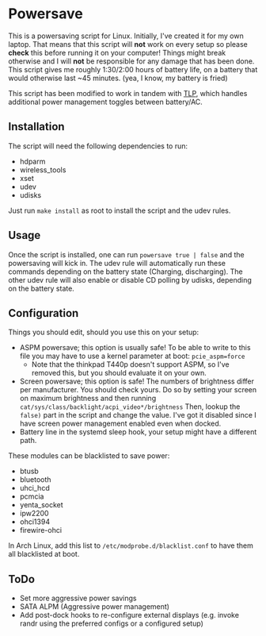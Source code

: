 Powersave
=========

This is a powersaving script for Linux. Initially, I've created it for my own laptop. That means that this script will **not** work on every setup so please **check** this before running it on your computer! Things might break otherwise and I will **not** be responsible for any damage that has been done. This script gives me roughly 1:30/2:00 hours of battery life, on a battery that would otherwise last ~45 minutes. (yea, I know, my battery is fried)

This script has been modified to work in tandem with [TLP](http://linrunner.de/en/tlp/docs/tlp-linux-advanced-power-management.html), which handles additional power management toggles between battery/AC.

Installation
------------

The script will need the following dependencies to run:
* hdparm
* wireless_tools
* xset
* udev
* udisks

Just run `make install` as root to install the script and the udev rules.

Usage
-----

Once the script is installed, one can run `powersave true | false` and the powersaving will kick in. The udev rule will automatically run these commands depending on the battery state (Charging, discharging). The other udev rule will also enable or disable CD polling by udisks, depending on the battery state.

Configuration
-------------

Things you should edit, should you use this on your setup:
* ASPM powersave; this option is usually safe! To be able to write to this file you may have to use a kernel parameter at boot: `pcie_aspm=force`
  * Note that the thinkpad T440p doesn't support ASPM, so I've removed this, but you should evaluate it on your own.
* Screen powersave; this option is safe! The numbers of brightness differ per manufacturer. You should check yours. Do so by setting your screen on maximum brightness and then running `cat/sys/class/backlight/acpi_video*/brightness`
Then, lookup the `false)` part in the script and change the value. I've got it disabled since I have screen power management enabled even when docked.
* Battery line in the systemd sleep hook, your setup might have a different path.

These modules can be blacklisted to save power:
* btusb
* bluetooth
* uhci_hcd
* pcmcia
* yenta_socket
* ipw2200
* ohci1394
* firewire-ohci

In Arch Linux, add this list to `/etc/modprobe.d/blacklist.conf` to have them all blacklisted at boot.

ToDo
----

* Set more aggressive power savings
 * SATA ALPM (Aggressive power management)
* Add post-dock hooks to re-configure external displays (e.g. invoke randr using the preferred configs or a configured setup)

